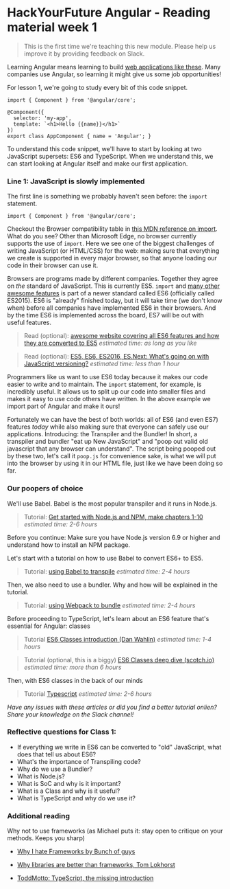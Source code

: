 # HackYourFuture Angular - Reading material week 1

> This is the first time we're teaching this new module. Please help us improve it by providing feedback on Slack.

Learning Angular means learning to build [web applications like these](http://angularexpo.com/). Many companies use Angular, so learning it might give us some job opportunities!

For lesson 1, we're going to study every bit of this code snippet. 

```
import { Component } from '@angular/core';

@Component({
  selector: 'my-app',
  template: `<h1>Hello {{name}}</h1>`
})
export class AppComponent { name = 'Angular'; }
```

To understand this code snippet, we'll have to start by looking at two JavaScript supersets: ES6 and TypeScript. When we understand this, we can start looking at Angular itself and make our first application.

### Line 1: JavaScript is slowly implemented
The first line is something we probably haven't seen before: the `import` statement.
```
import { Component } from '@angular/core';
```

Checkout the Browser compatibility table in [this MDN reference on import](https://developer.mozilla.org/en-US/docs/Web/JavaScript/Reference/Statements/import). What do you see? Other than Microsoft Edge, no browser currently supports the use of `import`. Here we see one of the biggest challenges of writing JavaScript (or HTML/CSS) for the web: making sure that everything we create is supported in every major browser, so that anyone loading our code in their browser can use it.

Browsers are programs made by different companies. Together they agree on *the* standard of JavaScript. This is currently ES5. `import` and [many other awesome features](http://es6-features.org/) is part of a newer standard called ES6 (officially called ES2015). ES6 is "already" finished today, but it will take time (we don't know when) before all companies have implemented ES6 in their browsers. And by the time ES6 is implemented across the board, ES7 will be out with useful features.

> Read (optional): [awesome website covering all ES6 features and how they are converted to ES5](http://es6-features.org/) _estimated time: as long as you like_

> Read (optional): [ES5, ES6, ES2016, ES.Next: What's going on with JavaScript versioning?](https://benmccormick.org/2015/09/14/es5-es6-es2016-es-next-whats-going-on-with-javascript-versioning/) _estimated time: less than 1 hour_

Programmers like us want to use ES6 today because it makes our code easier to write and to maintain. The `import` statement, for example, is incredibly useful. It allows us to split up our code into smaller files and makes it easy to use code others have written. In the above example we import part of Angular and make it ours!

Fortunately we can have the best of both worlds: all of ES6 (and even ES7) features _today_ while also making sure that everyone can safely use our applications. Introducing: the Transpiler and the Bundler! In short, a transpiler and bundler "eat up New JavaScript" and "poop out valid old javascript that any browser can understand". The script being pooped out by these two, let's call it `poop.js` for convenience sake, is what we will put into the browser by using it in our HTML file, just like we have been doing so far.

### Our poopers of choice
We'll use Babel. Babel is the most popular transpiler and it runs in Node.js.

> Tutorial: [Get started with Node.js and NPM, make chapters 1-10](https://docs.npmjs.com/getting-started)
_estimated time: 2-6 hours_

Before you continue: Make sure you have Node.js version 6.9 or higher and understand how to install an NPM package.

Let's start with a tutorial on how to use Babel to convert ES6+ to ES5.
> Tutorial: [using Babel to transpile](tutorialTranspiling.md) _estimated time: 2-4 hours_

Then, we also need to use a bundler. Why and how will be explained in the tutorial.
> Tutorial: [using Webpack to bundle](tutorialBundling.md) _estimated time: 2-4 hours_

Before proceeding to TypeScript, let's learn about an ES6 feature that's essential for Angular: classes
> Tutorial [ES6 Classes introduction (Dan Wahlin)](https://weblogs.asp.net/dwahlin/getting-started-with-es6-using-classes) _estimated time: 1-4 hours_

> Tutorial (optional, this is a biggy) [ES6 Classes deep dive (scotch.io)](https://scotch.io/tutorials/better-javascript-with-es6-pt-ii-a-deep-dive-into-classes) _estimated time: more than 6 hours_

Then, with ES6 classes in the back of our minds
> Tutorial [Typescript](tutorialTypescript.md) _estimated time: 2-6 hours_

_Have any issues with these articles or did you find a better tutorial onlien? Share your knowledge on the Slack channel!_

### Reflective questions for Class 1:
- If everything we write in ES6 can be converted to "old" JavaScript, what does that tell us about ES6?
- What's the importance of Transpiling code?
- Why do we use a Bundler?
- What is Node.js?
- What is SoC and why is it important?
- What is a Class and why is it useful?
- What is TypeScript and why do we use it?

### Additional reading
Why not to use frameworks (as Michael puts it: stay open to critique on your methods. Keeps you sharp)
- [Why I hate Frameworks by Bunch of guys](http://discuss.joelonsoftware.com/default.asp?joel.3.219431.12)
- [Why libraries are better than frameworks, Tom Lokhorst](http://tom.lokhorst.eu/2010/09/why-libraries-are-better-than-frameworks)

- [ToddMotto: TypeScript, the missing introduction](https://toddmotto.com/typescript-the-missing-introduction)
